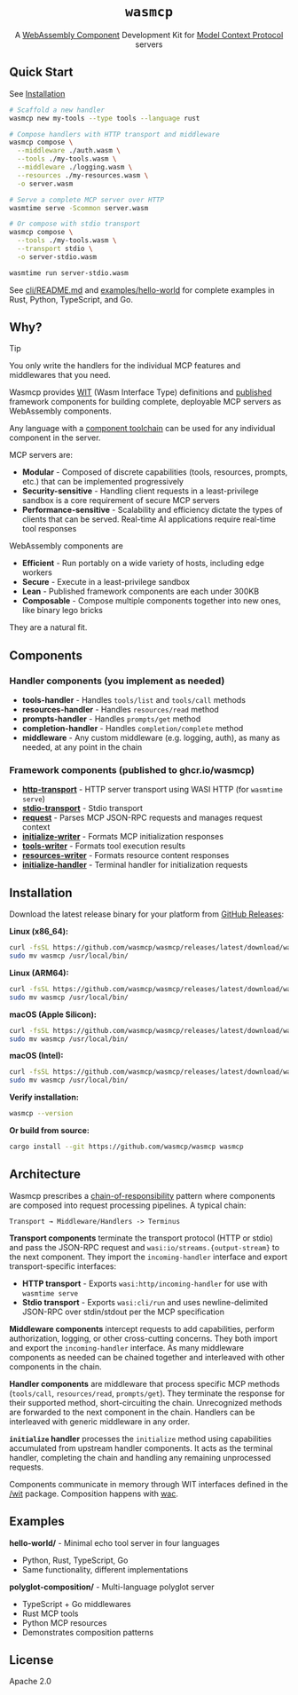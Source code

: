 <div align="center">

# `wasmcp`

A [WebAssembly Component](https://component-model.bytecodealliance.org/) Development Kit for [Model Context Protocol](https://modelcontextprotocol.io/docs/getting-started/intro) servers

</div>

## Quick Start

See [Installation](#installation)

```bash
# Scaffold a new handler
wasmcp new my-tools --type tools --language rust

# Compose handlers with HTTP transport and middleware
wasmcp compose \
  --middleware ./auth.wasm \
  --tools ./my-tools.wasm \
  --middleware ./logging.wasm \
  --resources ./my-resources.wasm \
  -o server.wasm

# Serve a complete MCP server over HTTP
wasmtime serve -Scommon server.wasm

# Or compose with stdio transport
wasmcp compose \
  --tools ./my-tools.wasm \
  --transport stdio \
  -o server-stdio.wasm

wasmtime run server-stdio.wasm
```

See [cli/README.md](cli/README.md) and [examples/hello-world](examples/hello-world/) for complete examples in Rust, Python, TypeScript, and Go.

## Why?

> [!TIP]
> You only write the handlers for the individual MCP features and middlewares that you need.

Wasmcp provides [WIT](https://component-model.bytecodealliance.org/design/wit.html) (Wasm Interface Type) definitions and [published](https://github.com/orgs/wasmcp/packages) framework components for building complete, deployable MCP servers as WebAssembly components.

Any language with a [component toolchain](https://component-model.bytecodealliance.org/language-support.html) can be used for any individual component in the server.

MCP servers are:
- **Modular** - Composed of discrete capabilities (tools, resources, prompts, etc.) that can be implemented progressively
- **Security-sensitive** - Handling client requests in a least-privilege sandbox is a core requirement of secure MCP servers
- **Performance-sensitive** - Scalability and efficiency dictate the types of clients that can be served. Real-time AI applications require real-time tool responses

WebAssembly components are
- **Efficient** - Run portably on a wide variety of hosts, including edge workers
- **Secure** - Execute in a least-privilege sandbox
- **Lean** - Published framework components are each under 300KB
- **Composable** - Compose multiple components together into new ones, like binary lego bricks

They are a natural fit.

## Components

### Handler components (you implement as needed)

- **tools-handler** - Handles `tools/list` and `tools/call` methods
- **resources-handler** - Handles `resources/read` method
- **prompts-handler** - Handles `prompts/get` method
- **completion-handler** - Handles `completion/complete` method
- **middleware** - Any custom middleware (e.g. logging, auth), as many as needed, at any point in the chain

### Framework components (published to ghcr.io/wasmcp)

- **[http-transport](./crates/http-transport/)** - HTTP server transport using WASI HTTP (for `wasmtime serve`)
- **[stdio-transport](./crates/stdio-transport/)** - Stdio transport
- **[request](./crates/request/)** - Parses MCP JSON-RPC requests and manages request context
- **[initialize-writer](./crates/initialize-writer/)** - Formats MCP initialization responses
- **[tools-writer](./crates/tools-writer/)** - Formats tool execution results
- **[resources-writer](./crates/resources-writer/)** - Formats resource content responses
- **[initialize-handler](./crates/initialize-handler/)** - Terminal handler for initialization requests

## Installation

Download the latest release binary for your platform from [GitHub Releases](https://github.com/wasmcp/wasmcp/releases):


**Linux (x86_64):**
```bash
curl -fsSL https://github.com/wasmcp/wasmcp/releases/latest/download/wasmcp-x86_64-unknown-linux-gnu.tar.gz | tar -xz
sudo mv wasmcp /usr/local/bin/
```

**Linux (ARM64):**
```bash
curl -fsSL https://github.com/wasmcp/wasmcp/releases/latest/download/wasmcp-aarch64-unknown-linux-gnu.tar.gz | tar -xz
sudo mv wasmcp /usr/local/bin/
```

**macOS (Apple Silicon):**
```bash
curl -fsSL https://github.com/wasmcp/wasmcp/releases/latest/download/wasmcp-aarch64-apple-darwin.tar.gz | tar -xz
sudo mv wasmcp /usr/local/bin/
```

**macOS (Intel):**
```bash
curl -fsSL https://github.com/wasmcp/wasmcp/releases/latest/download/wasmcp-x86_64-apple-darwin.tar.gz | tar -xz
sudo mv wasmcp /usr/local/bin/
```

**Verify installation:**
```bash
wasmcp --version
```

**Or build from source:**
```bash
cargo install --git https://github.com/wasmcp/wasmcp wasmcp
```

## Architecture

Wasmcp prescribes a [chain-of-responsibility](https://en.wikipedia.org/wiki/Chain-of-responsibility_pattern) pattern where components are composed into request processing pipelines. A typical chain:

```
Transport → Middleware/Handlers -> Terminus
```

**Transport components** terminate the transport protocol (HTTP or stdio) and pass the JSON-RPC request and `wasi:io/streams.{output-stream}` to the next component. They import the `incoming-handler` interface and export transport-specific interfaces:
- **HTTP transport** - Exports `wasi:http/incoming-handler` for use with `wasmtime serve`
- **Stdio transport** - Exports `wasi:cli/run` and uses newline-delimited JSON-RPC over stdin/stdout per the MCP specification

**Middleware components** intercept requests to add capabilities, perform authorization, logging, or other cross-cutting concerns. They both import and export the `incoming-handler` interface. As many middleware components as needed can be chained together and interleaved with other components in the chain.

**Handler components** are middleware that process specific MCP methods (`tools/call`, `resources/read`, `prompts/get`). They terminate the response for their supported method, short-circuiting the chain. Unrecognized methods are forwarded to the next component in the chain. Handlers can be interleaved with generic middleware in any order.

**`initialize` handler** processes the `initialize` method using capabilities accumulated from upstream handler components. It acts as the terminal handler, completing the chain and handling any remaining unprocessed requests.

Components communicate in memory through WIT interfaces defined in the [/wit](/wit) package. Composition happens with [wac](https://github.com/bytecodealliance/wac).

## Examples

**hello-world/** - Minimal echo tool server in four languages
- Python, Rust, TypeScript, Go
- Same functionality, different implementations

**polyglot-composition/** - Multi-language polyglot server
- TypeScript + Go middlewares
- Rust MCP tools
- Python MCP resources
- Demonstrates composition patterns

## License

Apache 2.0
